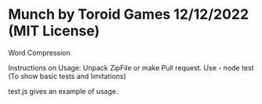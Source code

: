 # Munch by Toroid Games 12/12/2022 (MIT License)
Word Compression

Instructions on Usage:
Unpack ZipFile or make Pull request.
Use - 
node test
(To show basic tests and limitations)

test.js gives an example of usage.
